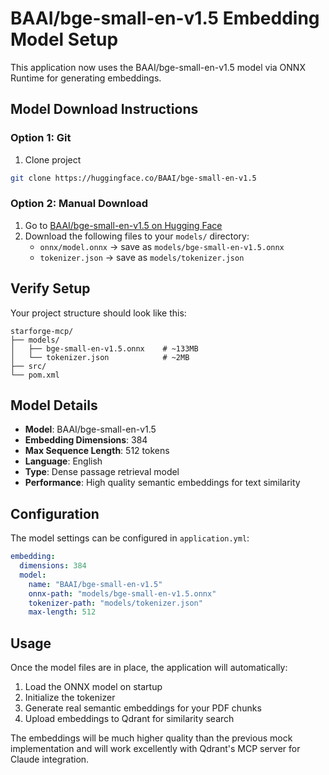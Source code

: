 # BAAI/bge-small-en-v1.5 Embedding Model Setup

This application now uses the BAAI/bge-small-en-v1.5 model via ONNX Runtime for generating embeddings.

## Model Download Instructions

### Option 1: Git

1. Clone project
```bash
git clone https://huggingface.co/BAAI/bge-small-en-v1.5
```

### Option 2: Manual Download

1. Go to [BAAI/bge-small-en-v1.5 on Hugging Face](https://huggingface.co/BAAI/bge-small-en-v1.5)
2. Download the following files to your `models/` directory:
   - `onnx/model.onnx` → save as `models/bge-small-en-v1.5.onnx`  
   - `tokenizer.json` → save as `models/tokenizer.json`

## Verify Setup

Your project structure should look like this:
```
starforge-mcp/
├── models/
│   ├── bge-small-en-v1.5.onnx    # ~133MB
│   └── tokenizer.json            # ~2MB
├── src/
└── pom.xml
```

## Model Details

- **Model**: BAAI/bge-small-en-v1.5
- **Embedding Dimensions**: 384
- **Max Sequence Length**: 512 tokens
- **Language**: English
- **Type**: Dense passage retrieval model
- **Performance**: High quality semantic embeddings for text similarity

## Configuration

The model settings can be configured in `application.yml`:

```yaml
embedding:
  dimensions: 384
  model:
    name: "BAAI/bge-small-en-v1.5"
    onnx-path: "models/bge-small-en-v1.5.onnx"
    tokenizer-path: "models/tokenizer.json" 
    max-length: 512
```

## Usage

Once the model files are in place, the application will automatically:
1. Load the ONNX model on startup
2. Initialize the tokenizer
3. Generate real semantic embeddings for your PDF chunks
4. Upload embeddings to Qdrant for similarity search

The embeddings will be much higher quality than the previous mock implementation and will work excellently with Qdrant's MCP server for Claude integration.